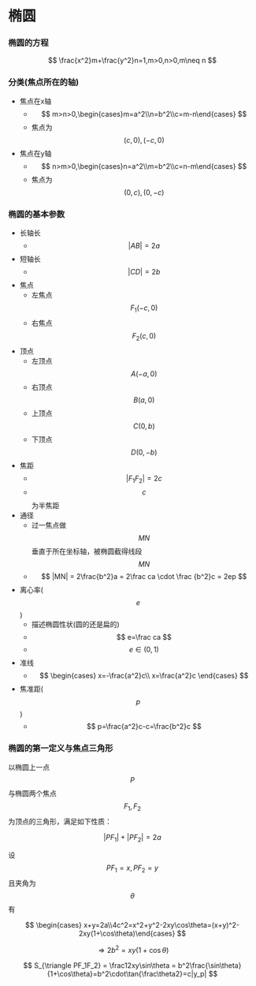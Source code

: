 # 椭圆

### 椭圆的方程
$$ \frac{x^2}m+\frac{y^2}n=1,m>0,n>0,m\neq n $$

### 分类(焦点所在的轴)

* 焦点在x轴
    * $$ m>n>0,\begin{cases}m=a^2\\n=b^2\\c=m-n\end{cases} $$
    * 焦点为 $$ (c,0),(-c,0) $$
* 焦点在y轴
    * $$ n>m>0,\begin{cases}n=a^2\\m=b^2\\c=n-m\end{cases} $$
    * 焦点为 $$ (0,c),(0,-c) $$

### 椭圆的基本参数

* 长轴长
    * $$ |AB| = 2a $$
* 短轴长
    * $$ |CD| = 2b $$
* 焦点
    * 左焦点 $$ F_1(-c,0) $$
    * 右焦点 $$ F_2(c,0) $$
* 顶点
    * 左顶点 $$ A(-a,0) $$
    * 右顶点 $$ B(a,0) $$
    * 上顶点 $$ C(0,b) $$
    * 下顶点 $$ D(0,-b) $$
* 焦距
    * $$ |F_1F_2| = 2c $$
    * $$ c $$ 为半焦距
* 通径
    * 过一焦点做 $$ MN $$ 垂直于所在坐标轴，被椭圆截得线段 $$ MN $$
    * $$ |MN| = 2\frac{b^2}a =  2\frac ca \cdot \frac {b^2}c = 2ep $$
* 离心率( $$e$$ )
    * 描述椭圆性状(圆的还是扁的)
    * $$ e=\frac ca $$
    * $$ e \in (0,1) $$
* 准线
    * $$ \begin{cases} x=-\frac{a^2}c\\ x=\frac{a^2}c \end{cases} $$
* 焦准距( $$p$$ )
    * $$ p=\frac{a^2}c-c=\frac{b^2}c $$

### 椭圆的第一定义与焦点三角形

以椭圆上一点 $$ P $$ 与椭圆两个焦点 $$F_1,F_2$$ 为顶点的三角形，满足如下性质：

$$ |PF_1| + |PF_2| = 2a $$

设 $$ PF_1 = x, PF_2 = y $$ 且夹角为 $$ \theta $$ 有

$$ \begin{cases} x+y=2a\\4c^2=x^2+y^2-2xy\cos\theta=(x+y)^2-2xy(1+\cos\theta)\end{cases} $$

$$ \Rightarrow 2b^2=xy(1+\cos\theta) $$

$$ S_{\triangle PF_1F_2} = \frac12xy\sin\theta = b^2\frac{\sin\theta}{1+\cos\theta}=b^2\cdot\tan{\frac\theta2}=c|y_p| $$
